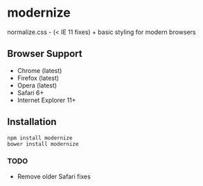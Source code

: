 # modernize
normalize.css - (< IE 11 fixes) + basic styling for modern browsers

## Browser Support
- Chrome (latest)
- Firefox (latest)
- Opera (latest)
- Safari 6+
- Internet Explorer 11+

## Installation
```
npm install modernize
bower install modernize
```

### TODO
- Remove older Safari fixes
